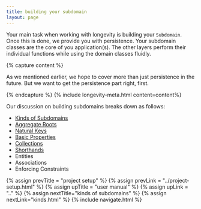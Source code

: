 ```yaml
---
title: building your subdomain
layout: page
---
```


Your main task when working with longevity is building your
`Subdomain`. Once this is done, we provide you with persistence. Your
subdomain classes are the core of you application(s). The other
layers perform their individual functions while using the domain
classes fluidly.

{% capture content %}

As we mentioned earlier, we hope to cover more than just persistence
in the future. But we want to get the persistence part right, first.

{% endcapture %}
{% include longevity-meta.html content=content%}

Our discussion on building subdomains breaks down as follows:

- [Kinds of Subdomains](kinds.html)
- [Aggregate Roots](roots.html)
- [Natural Keys](keys.html)
- [Basic Properties](basics.html)
- [Collections](collections.html)
- [Shorthands](shorthands.html)
- Entities
- Associations
- Enforcing Constraints

{% assign prevTitle = "project setup" %}
{% assign prevLink = "../project-setup.html" %}
{% assign upTitle = "user manual" %}
{% assign upLink = ".." %}
{% assign nextTitle="kinds of subdomains" %}
{% assign nextLink="kinds.html" %}
{% include navigate.html %}

